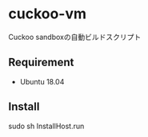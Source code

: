 # cuckoo-vm
Cuckoo sandboxの自動ビルドスクリプト

## Requirement
- Ubuntu 18.04

## Install
sudo sh InstallHost.run
